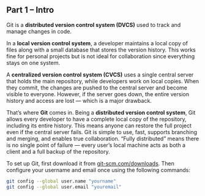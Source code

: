 ## Part 1 – Intro

Git is a **distributed version control system (DVCS)** used to track and manage changes in code.

In a **local version control system**, a developer maintains a local copy of files along with a small database that stores the version history. This works fine for personal projects but is not ideal for collaboration since everything stays on one system.

A **centralized version control system (CVCS)** uses a single central server that holds the main repository, while developers work on local copies. When they commit, the changes are pushed to the central server and become visible to everyone. However, if the server goes down, the entire version history and access are lost — which is a major drawback.

That’s where **Git** comes in. Being a **distributed version control system**, Git allows every developer to have a complete local copy of the repository, including its entire history. This means anyone can restore the full project even if the central server fails. Git is simple to use, fast, supports branching and merging, and enables true collaboration. “Fully distributed” means there is no single point of failure — every user’s local machine acts as both a client and a full backup of the repository.

To set up Git, first download it from [git-scm.com/downloads](https://git-scm.com/downloads). Then configure your username and email once using the following commands:

```bash
git config --global user.name "yourname"
git config --global user.email "youremail"
```